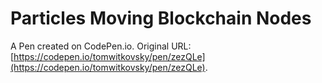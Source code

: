 # Particles Moving Blockchain Nodes

A Pen created on CodePen.io. Original URL: [https://codepen.io/tomwitkovsky/pen/zezQLe](https://codepen.io/tomwitkovsky/pen/zezQLe).


